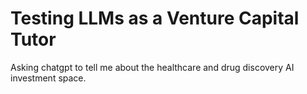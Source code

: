 
# Testing LLMs as a Venture Capital Tutor
Asking chatgpt to tell me about the healthcare and drug discovery AI investment space. 

